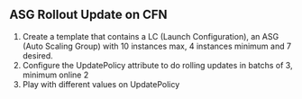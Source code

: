 ## ASG Rollout Update on CFN

1. Create a template that contains a LC (Launch Configuration), an ASG (Auto Scaling Group) with 10 instances max, 4 instances minimum and 7 desired.
2. Configure the UpdatePolicy attribute to do rolling updates in batchs of 3, minimum online 2
3. Play with different values on UpdatePolicy
